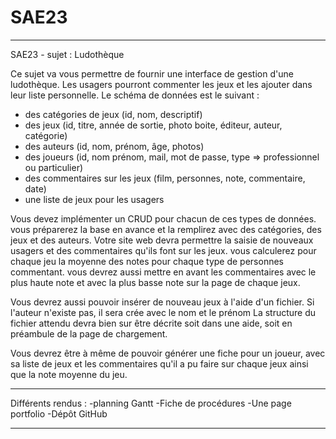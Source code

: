 # SAE23
***************************************************************************************************
SAE23 - sujet : Ludothèque

Ce sujet va vous permettre de fournir une interface de gestion d'une ludothèque. Les usagers pourront commenter les jeux et les ajouter dans leur liste personnelle. Le schéma de données est le suivant :

- des catégories de jeux (id, nom, descriptif)
- des jeux (id, titre, année de sortie, photo boite, éditeur, auteur,  catégorie)
- des auteurs (id, nom, prénom, âge, photos)
- des joueurs (id, nom prénom, mail, mot de passe, type => professionnel ou particulier)
- des commentaires sur les jeux (film, personnes, note,  commentaire, date)
- une liste de jeux pour les usagers

Vous devez implémenter un CRUD pour chacun de ces types de données. vous préparerez la base en avance et la remplirez avec des catégories, des jeux et des auteurs.
Votre site web devra permettre la saisie de nouveaux usagers et des commentaires qu'ils font sur les jeux. vous calculerez pour chaque jeu la moyenne des notes pour chaque type de personnes commentant. vous devrez aussi mettre en avant les commentaires avec le plus haute note et avec la plus basse note sur la page de chaque jeux.

Vous devrez aussi pouvoir insérer de nouveau jeux à l'aide d'un fichier. Si l'auteur n'existe pas, il sera crée avec le nom et le prénom La structure du fichier attendu devra bien sur être décrite soit dans une aide, soit en préambule de la page de chargement.

Vous devrez être à même de pouvoir générer une fiche pour un joueur, avec sa liste de jeux et les commentaires qu'il a pu faire sur chaque jeux ainsi que la note moyenne du jeu.
*************************************************************************************************

Différents rendus :
  -planning Gantt
  -Fiche de procédures
  -Une page portfolio
  -Dépôt GitHub
  
******************************************************************************************************
